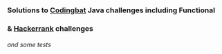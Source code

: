 ###      **Solutions to [Codingbat](http://codingbat.com/java) Java challenges including Functional** 
###            & [Hackerrank](https://www.hackerrank.com/domains/java/java-introduction) challenges 
       
 ######       and some tests